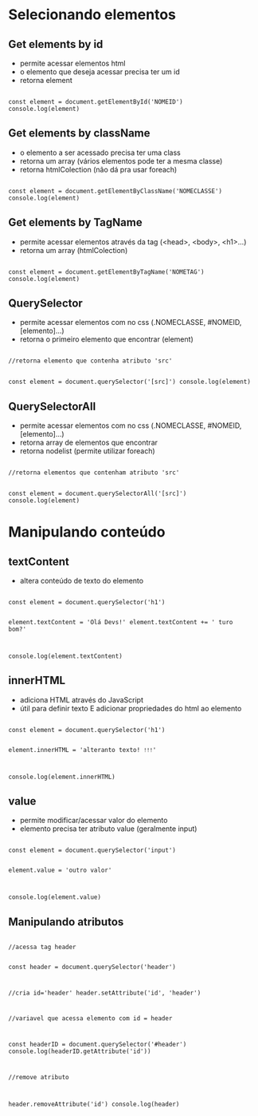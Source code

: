 # Selecionando elementos

## Get elements by id
- permite acessar elementos html
- o elemento que deseja acessar precisa ter um id
- retorna element

<code>
const element = document.getElementById('NOMEID')
console.log(element)
</code>


## Get elements by className
- o elemento a ser acessado precisa ter uma class
- retorna um array (vários elementos pode ter a mesma classe)
- retorna htmlColection (não dá pra usar foreach)

<code>
const element = document.getElementByClassName('NOMECLASSE')
console.log(element)
</code>


## Get elements by TagName
- permite acessar elementos através da tag (\<head>, \<body>, \<h1>...)
- retorna um array (htmlColection)

<code>
const element = document.getElementByTagName('NOMETAG')
console.log(element)
</code>


## QuerySelector
- permite acessar elementos com no css (.NOMECLASSE, #NOMEID, [elemento]...)
- retorna o primeiro elemento que encontrar (element)

<code>
//retorna elemento que contenha atributo 'src'

const element = document.querySelector('[src]')
console.log(element)
</code>


## QuerySelectorAll
- permite acessar elementos com no css (.NOMECLASSE, #NOMEID, [elemento]...)
- retorna array de elementos que encontrar
- retorna nodelist (permite utilizar foreach) 

<code>
//retorna elementos que contenham atributo 'src'

const element = document.querySelectorAll('[src]')
console.log(element)
</code>


# Manipulando conteúdo

## textContent
- altera conteúdo de texto do elemento

<code>
const element = document.querySelector('h1')

element.textContent = 'Olá Devs!'
element.textContent += ' turo bom?'

console.log(element.textContent)
</code>

## innerHTML
- adiciona HTML através do JavaScript
- útil para definir texto E adicionar propriedades do html ao elemento

<code>
const element = document.querySelector('h1')

element.innerHTML = 'alteranto texto! <small>!!!</small>'

console.log(element.innerHTML)
</code>

## value
- permite modificar/acessar valor do elemento
- elemento precisa ter atributo value (geralmente input)

<code>
const element = document.querySelector('input')

element.value = 'outro valor'

console.log(element.value)
</code>


## Manipulando atributos

<code>
//acessa tag header

const header = document.querySelector('header')

//cria id='header'
header.setAttribute('id', 'header')

//variavel que acessa elemento com id = header

const headerID = document.querySelector('#header')
console.log(headerID.getAttribute('id'))

//remove atributo

header.removeAttribute('id')
console.log(header)
</code>